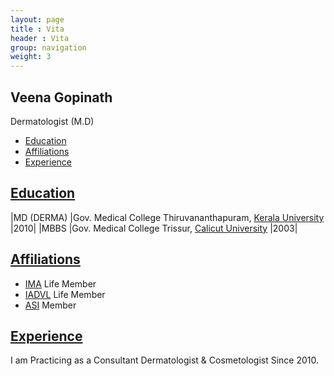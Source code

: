 ```yaml
---
layout: page
title : Vita
header : Vita
group: navigation
weight: 3
---
```


## Veena Gopinath

Dermatologist (M.D)

* [Education](#education)
* [Affiliations](#affiliations)
* [Experience](#experience)

## [Education]()

|MD (DERMA) |Gov. Medical College Thiruvananthapuram, [Kerala University](http://www.keralauniversity.ac.in/) |2010|
|MBBS       |Gov. Medical College Trissur, [Calicut University](http://www.universityofcalicut.info/) |2003|


## [Affiliations]()

* [IMA](http://www.ima-india.org/) Life Member
* [IADVL](http://iadvl.org/) Life Member
* [ASI](http://asiindia.org/) Member

## [Experience]()

I am Practicing as a Consultant Dermatologist & Cosmetologist Since 2010.

